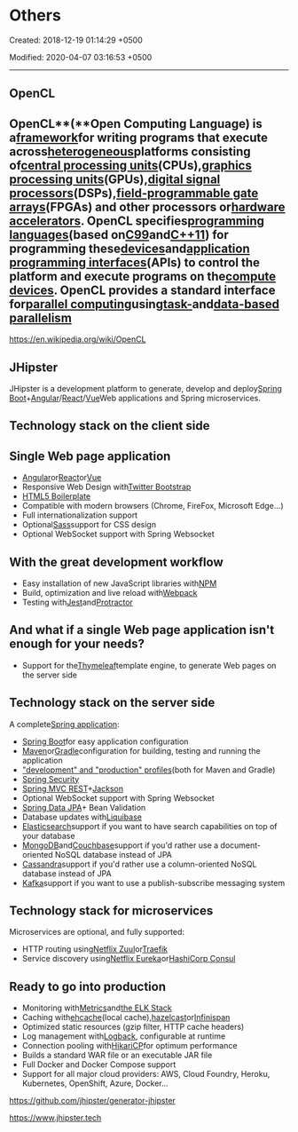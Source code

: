 # Others

Created: 2018-12-19 01:14:29 +0500

Modified: 2020-04-07 03:16:53 +0500

---

## OpenCL

## OpenCL**(**Open Computing Language) is a[framework](https://en.wikipedia.org/wiki/Software_framework)for writing programs that execute across[heterogeneous](https://en.wikipedia.org/wiki/Heterogeneous_computing)platforms consisting of[central processing units](https://en.wikipedia.org/wiki/Central_processing_unit)(CPUs),[graphics processing units](https://en.wikipedia.org/wiki/Graphics_processing_unit)(GPUs),[digital signal processors](https://en.wikipedia.org/wiki/Digital_signal_processor)(DSPs),[field-programmable gate arrays](https://en.wikipedia.org/wiki/Field-programmable_gate_array)(FPGAs) and other processors or[hardware accelerators](https://en.wikipedia.org/wiki/Hardware_accelerator). OpenCL specifies[programming languages](https://en.wikipedia.org/wiki/Programming_language)(based on[C99](https://en.wikipedia.org/wiki/C99)and[C++11](https://en.wikipedia.org/wiki/C%2B%2B11)) for programming these[devices](https://en.wikipedia.org/wiki/Personal_computer_hardware)and[application programming interfaces](https://en.wikipedia.org/wiki/Application_programming_interface)(APIs) to control the platform and execute programs on the[compute devices](https://en.wikipedia.org/wiki/OpenCL_compute_devices). OpenCL provides a standard interface for[parallel computing](https://en.wikipedia.org/wiki/Parallel_computing)using[task-](https://en.wikipedia.org/wiki/Task_parallelism)and[data-based parallelism](https://en.wikipedia.org/wiki/Data_parallelism)

<https://en.wikipedia.org/wiki/OpenCL>

## JHipster

JHipster is a development platform to generate, develop and deploy[Spring Boot](https://projects.spring.io/spring-boot/)+[Angular](https://angular.io/)/[React](https://reactjs.org/)/[Vue](https://vuejs.org/)Web applications and Spring microservices.

## Technology stack on the client side

## Single Web page application

- [Angular](https://angular.io/)or[React](https://reactjs.org/)or[Vue](https://vuejs.org/)
- Responsive Web Design with[Twitter Bootstrap](https://getbootstrap.com/)
- [HTML5 Boilerplate](http://html5boilerplate.com/)
- Compatible with modern browsers (Chrome, FireFox, Microsoft Edge...)
- Full internationalization support
- Optional[Sass](https://www.npmjs.com/package/node-sass)support for CSS design
- Optional WebSocket support with Spring Websocket

## With the great development workflow

- Easy installation of new JavaScript libraries with[NPM](https://www.npmjs.com/get-npm)
- Build, optimization and live reload with[Webpack](https://webpack.js.org/)
- Testing with[Jest](https://facebook.github.io/jest/)and[Protractor](http://www.protractortest.org/)

## And what if a single Web page application isn't enough for your needs?

- Support for the[Thymeleaf](http://www.thymeleaf.org/)template engine, to generate Web pages on the server side

## Technology stack on the server side

A complete[Spring application](https://spring.io/):

- [Spring Boot](https://projects.spring.io/spring-boot/)for easy application configuration
- [Maven](https://maven.apache.org/)or[Gradle](http://www.gradle.org/)configuration for building, testing and running the application
- ["development" and "production" profiles](https://www.jhipster.tech/profiles/)(both for Maven and Gradle)
- [Spring Security](https://docs.spring.io/spring-security/site/index.html)
- [Spring MVC REST](https://spring.io/guides/gs/rest-service/)+[Jackson](https://github.com/FasterXML/jackson)
- Optional WebSocket support with Spring Websocket
- [Spring Data JPA](https://projects.spring.io/spring-data-jpa/)+ Bean Validation
- Database updates with[Liquibase](http://www.liquibase.org/)
- [Elasticsearch](https://github.com/elastic/elasticsearch)support if you want to have search capabilities on top of your database
- [MongoDB](https://www.mongodb.org/)and[Couchbase](https://www.couchbase.com/)support if you'd rather use a document-oriented NoSQL database instead of JPA
- [Cassandra](https://cassandra.apache.org/)support if you'd rather use a column-oriented NoSQL database instead of JPA
- [Kafka](https://kafka.apache.org/)support if you want to use a publish-subscribe messaging system

## Technology stack for microservices

Microservices are optional, and fully supported:

- HTTP routing using[Netflix Zuul](https://github.com/Netflix/zuul)or[Traefik](https://traefik.io/)
- Service discovery using[Netflix Eureka](https://github.com/Netflix/eureka)or[HashiCorp Consul](https://www.consul.io/)

## Ready to go into production

- Monitoring with[Metrics](http://metrics.dropwizard.io/)and[the ELK Stack](https://www.elastic.co/products)
- Caching with[ehcache](http://ehcache.org/)(local cache),[hazelcast](http://www.hazelcast.com/)or[Infinispan](http://infinispan.org/)
- Optimized static resources (gzip filter, HTTP cache headers)
- Log management with[Logback](http://logback.qos.ch/), configurable at runtime
- Connection pooling with[HikariCP](https://github.com/brettwooldridge/HikariCP)for optimum performance
- Builds a standard WAR file or an executable JAR file
- Full Docker and Docker Compose support
- Support for all major cloud providers: AWS, Cloud Foundry, Heroku, Kubernetes, OpenShift, Azure, Docker...

<https://github.com/jhipster/generator-jhipster>

<https://www.jhipster.tech>
